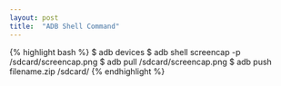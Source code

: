```yaml
---
layout: post
title:  "ADB Shell Command"
---
```


{% highlight bash %}
$ adb devices
$ adb shell screencap -p /sdcard/screencap.png
$ adb pull /sdcard/screencap.png
$ adb push filename.zip /sdcard/
{% endhighlight %}